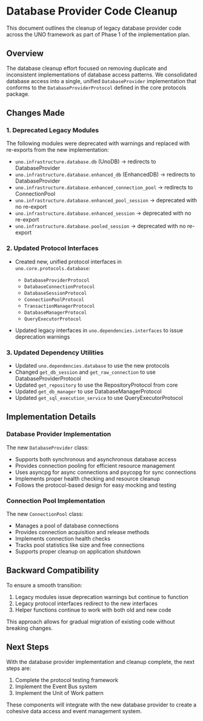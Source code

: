 # Database Provider Code Cleanup

This document outlines the cleanup of legacy database provider code across the UNO framework as part of Phase 1 of the implementation plan.

## Overview

The database cleanup effort focused on removing duplicate and inconsistent implementations of database access patterns. We consolidated database access into a single, unified `DatabaseProvider` implementation that conforms to the `DatabaseProviderProtocol` defined in the core protocols package.

## Changes Made

### 1. Deprecated Legacy Modules

The following modules were deprecated with warnings and replaced with re-exports from the new implementation:

- `uno.infrastructure.database.db` (UnoDB) → redirects to DatabaseProvider
- `uno.infrastructure.database.enhanced_db` (EnhancedDB) → redirects to DatabaseProvider
- `uno.infrastructure.database.enhanced_connection_pool` → redirects to ConnectionPool
- `uno.infrastructure.database.enhanced_pool_session` → deprecated with no re-export
- `uno.infrastructure.database.enhanced_session` → deprecated with no re-export
- `uno.infrastructure.database.pooled_session` → deprecated with no re-export

### 2. Updated Protocol Interfaces

- Created new, unified protocol interfaces in `uno.core.protocols.database`:
  - `DatabaseProviderProtocol`
  - `DatabaseConnectionProtocol`
  - `DatabaseSessionProtocol`
  - `ConnectionPoolProtocol`
  - `TransactionManagerProtocol`
  - `DatabaseManagerProtocol`
  - `QueryExecutorProtocol`

- Updated legacy interfaces in `uno.dependencies.interfaces` to issue deprecation warnings

### 3. Updated Dependency Utilities

- Updated `uno.dependencies.database` to use the new protocols
- Changed `get_db_session` and `get_raw_connection` to use DatabaseProviderProtocol
- Updated `get_repository` to use the RepositoryProtocol from core
- Updated `get_db_manager` to use DatabaseManagerProtocol
- Updated `get_sql_execution_service` to use QueryExecutorProtocol

## Implementation Details

### Database Provider Implementation

The new `DatabaseProvider` class:
- Supports both synchronous and asynchronous database access
- Provides connection pooling for efficient resource management
- Uses asyncpg for async connections and psycopg for sync connections
- Implements proper health checking and resource cleanup
- Follows the protocol-based design for easy mocking and testing

### Connection Pool Implementation

The new `ConnectionPool` class:
- Manages a pool of database connections
- Provides connection acquisition and release methods
- Implements connection health checks
- Tracks pool statistics like size and free connections
- Supports proper cleanup on application shutdown

## Backward Compatibility

To ensure a smooth transition:

1. Legacy modules issue deprecation warnings but continue to function
2. Legacy protocol interfaces redirect to the new interfaces
3. Helper functions continue to work with both old and new code

This approach allows for gradual migration of existing code without breaking changes.

## Next Steps

With the database provider implementation and cleanup complete, the next steps are:

1. Complete the protocol testing framework
2. Implement the Event Bus system
3. Implement the Unit of Work pattern

These components will integrate with the new database provider to create a cohesive data access and event management system.